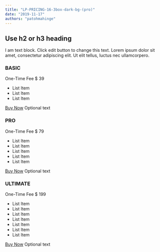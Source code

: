 ```yaml
---
title: "LP-PRICING-16-3box-dark-bg-(pro)"
date: "2019-11-17"
authors: "patohmahinge"
---
```


## Use h2 or h3 heading

I am text block. Click edit button to change this text. Lorem ipsum dolor sit amet, consectetur adipiscing elit. Ut elit tellus, luctus nec ullamcorpero.

### BASIC

One-Time Fee $ 39

- List Item
- List Item
- List Item

[Buy Now](#) Optional text

### PRO

One-Time Fee $ 79

- List Item
- List Item
- List Item
- List Item
- List Item

[Buy Now](#) Optional text

### ULTIMATE

One-Time Fee $ 199

- List Item
- List Item
- List Item
- List Item
- List Item
- List Item
- List Item

[Buy Now](#) Optional text
